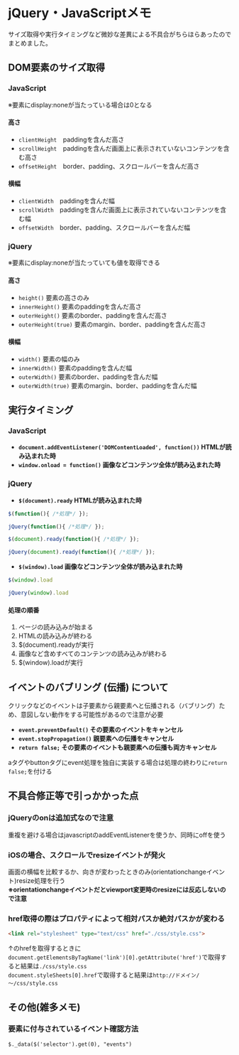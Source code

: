 # jQuery・JavaScriptメモ
サイズ取得や実行タイミングなど微妙な差異による不具合がちらほらあったのでまとめました。

## DOM要素のサイズ取得
### JavaScript
※要素にdisplay:noneが当たっている場合は0となる
#### 高さ
* `clientHeight`　paddingを含んだ高さ
* `scrollHeight`　paddingを含んだ画面上に表示されていないコンテンツを含む高さ
* `offsetHeight`　border、padding、スクロールバーを含んだ高さ

#### 横幅
* `clientWidth`　paddingを含んだ幅
* `scrollWidth`　paddingを含んだ画面上に表示されていないコンテンツを含む幅
* `offsetWidth`　border、padding、スクロールバーを含んだ幅

### jQuery
※要素にdisplay:noneが当たっていても値を取得できる
#### 高さ
* `height()`			要素の高さのみ
* `innerHeight()`		要素のpaddingを含んだ高さ
* `outerHeight()`		要素のborder、paddingを含んだ高さ
* `outerHeight(true)`	要素のmargin、border、paddingを含んだ高さ

#### 横幅
* `width()`				要素の幅のみ
* `innerWidth()`		要素のpaddingを含んだ幅
* `outerWidth()`		要素のborder、paddingを含んだ幅
* `outerWidth(true)`	要素のmargin、border、paddingを含んだ幅

## 実行タイミング
### JavaScript
* **`document.addEventListener('DOMContentLoaded', function())`	HTMLが読み込まれた時**
* **`window.onload = function()`	画像などコンテンツ全体が読み込まれた時**

### jQuery
* **`$(document).ready`	HTMLが読み込まれた時**
```javascript
$(function(){ /*処理*/ });

jQuery(function(){ /*処理*/ });

$(document).ready(function(){ /*処理*/ });

jQuery(document).ready(function(){ /*処理*/ });
```
* **`$(window).load`		画像などコンテンツ全体が読み込まれた時**
```javascript
$(window).load

jQuery(window).load
```

#### 処理の順番
1. ページの読み込みが始まる
1. HTMLの読み込みが終わる
1. $(document).readyが実行
1. 画像など含めすべてのコンテンツの読み込みが終わる
1. $(window).loadが実行

## イベントのバブリング (伝播) について
クリックなどのイベントは子要素から親要素へと伝播される（バブリング）ため、意図しない動作をする可能性があるので注意が必要

* **`event.preventDefault()`	その要素のイベントをキャンセル**
* **`event.stopPropagation()`	親要素への伝播をキャンセル**
* **`return false;`	その要素のイベントも親要素への伝播も両方キャンセル**

aタグやbuttonタグにevent処理を独自に実装する場合は処理の終わりに`return false;`を付ける

## 不具合修正等で引っかかった点
### jQueryのonは追加式なので注意
重複を避ける場合はjavascriptのaddEventListenerを使うか、同時にoffを使う
### iOSの場合、スクロールでresizeイベントが発火
画面の横幅を比較するか、向きが変わったときのみ(orientationchangeイベント)resize処理を行う  
**※orientationchangeイベントだとviewport変更時のresizeには反応しないので注意**
### href取得の際はプロパティによって相対パスか絶対パスかが変わる
```html
<link rel="stylesheet" type="text/css" href="./css/style.css">
```
↑のhrefを取得するときに  
`document.getElementsByTagName('link')[0].getAttribute('href')`で取得すると結果は`./css/style.css`  
`document.styleSheets[0].href`で取得すると結果は`http://ドメイン/～/css/style.css`
## その他(雑多メモ)
### 要素に付与されているイベント確認方法
`$._data($('selector').get(0), "events")`
